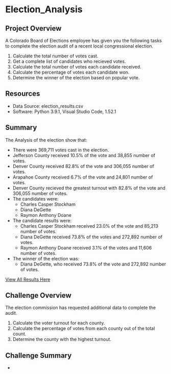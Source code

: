 # Election_Analysis

## Project Overview
A Colorado Board of Elections employee has given you the following tasks to complete the election audit of a recent local 
congressional election.

1. Calculate the total number of votes cast. 
2. Get a complete list of candidates who recieved votes. 
3. Calculate the total number of votes each candidate received. 
4. Calculate the percentage of votes each candidate won.
5. Determine the winner of the election based on popular vote.

## Resources
- Data Source: election_results.csv
- Software: Python 3.9.1, Visual Studio Code, 1.52.1

## Summary
The Analysis of the election show that:

- There were 369,711 votes cast in the election. 
- Jefferson County received 10.5% of the vote and 38,855 number of votes.
- Denver County received 82.8% of the vote and 306,055 number of votes.
- Arapahoe County received 6.7% of the vote and 24,801 number of votes.
- Denver County recieved the greatest turnout with 82.8% of the vote and 306,055 number of votes. 
- The candidates were:
  - Charles Casper Stockham
  - Diana DeGette
  - Raymon Anthony Doane
- The candidate results were: 
  - Charles Casper Stockham received 23.0% of the vote and 85,213 number of votes. 
  - Diana DeGette received 73.8% of the votes and 272,892 number of votes. 
  - Raymon Anthony Doane received 3.1% of the votes and 11,606 number of votes. 
- The winner of the election was:
  - Diana DeGette, who received 73.8% of the vote and 272,892 number of votes. 
  
[View All Results Here](./analysis/election_analysis.txt)
  
## Challenge Overview 
The election commission has requested additional data to complete the audit. 

1. Calculate the voter turnout for each county. 
2. Calculate the percentage of votes from each county out of the total count. 
3. Determine the county with the highest turnout. 


## Challenge Summary 


- 

